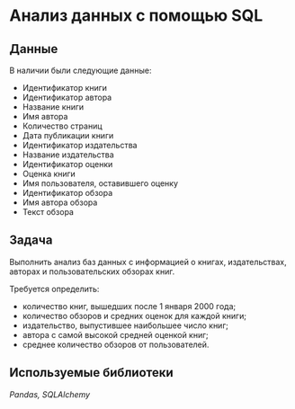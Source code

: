 # Анализ данных с помощью SQL
## Данные
В наличии были следующие данные:
 - Идентификатор книги
 - Идентификатор автора
 - Название книги
 - Имя автора
 - Количество страниц
 - Дата публикации книги
 - Идентификатор издательства
 - Название издательства
 - Идентификатор оценки
 - Оценка книги
 - Имя пользователя, оставившего оценку
 - Идентификатор обзора
 - Имя автора обзора
 - Текст обзора

## Задача
Выполнить анализ баз данных с информацией о книгах, издательствах, авторах и пользовательских обзорах книг.

Требуется определить:
- количество книг, вышедших после 1 января 2000 года;
- количество обзоров и средних оценок для каждой книги;
- издательство, выпустившее наибольшее число книг;
- автора с самой высокой средней оценкой книг;
- среднее количество обзоров от пользователей.

## Используемые библиотеки
*Pandas, SQLAlchemy*
